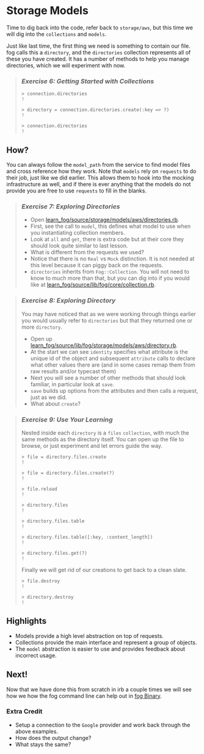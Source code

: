 # Storage Models

Time to dig back into the code, refer back to `storage/aws`, but this time we will dig into the `collections` and `models`.

Just like last time, the first thing we need is something to contain our file. fog calls this a `directory`, and the `directories` collection represents all of these you have created. It has a number of methods to help you manage directories, which we will experiment with now.

> ### *Exercise 6: Getting Started with Collections*
>
>     > connection.directories
>     !
>
>     > directory = connection.directories.create(:key => ?)
>     !
>
>     > connection.directories
>     !

## How?

You can always follow the `model_path` from the service to find model files and cross reference how they work.
Note that `models` rely on `requests` to do their job, just like we did earlier.
This allows them to hook into the mocking infrastructure as well, and if there is ever anything that the models do not provide you are free to use `requests` to fill in the blanks.

> ### *Exercise 7: Exploring Directories*
>
> * Open [learn_fog/source/storage/models/aws/directories.rb](source/storage/models/aws/directories.rb).
> * First, see the call to `model`, this defines what model to use when you instantiating collection members.
> * Look at `all` and `get`, there is extra code but at their core they should look quite similar to last lesson.
> * What is different from the requests we used?
> * Notice that there is no `Real` vs `Mock` distinction. It is not needed at this level because it can piggy back on the requests.
> * `directories` inherits from `Fog::Collection`. You will not need to know to much more than that, but you can dig into if you would like at [learn_fog/source/lib/fog/core/collection.rb](source/lib/fog/core/collection.rb).

> ### *Exercise 8: Exploring Directory*
>
> You may have noticed that as we were working through things earlier you would usually refer to `directories` but that they returned one or more `directory`.
>
> * Open up [learn_fog/source/lib/fog/storage/models/aws/directory.rb](source/lib/fog/storage/models/aws/directory.rb).
> * At the start we can see `identity` specifies what attribute is the unique id of the object and subsequent `attribute` calls to declare what other values there are (and in some cases remap them from raw results and/or typecast them)
> * Next you will see a number of other methods that should look familiar, in particular look at `save`.
> * `save` builds up options from the attributes and then calls a request, just as we did.
> * What about `create`?

> ### *Exercise 9: Use Your Learning*
>
> Nested inside each `directory` is a `files` `collection`, with much the same methods as the directory itself. You can open up the file to browse, or just experiment and let errors guide the way.
>
>     > file = directory.files.create
>     !
>
>     > file = directory.files.create(?)
>     !
>
>     > file.reload
>     !
>
>     > directory.files
>     !
>
>     > directory.files.table
>     !
>
>     > directory.files.table([:key, :content_length])
>     !
>
>     > directory.files.get(?)
>     !
>
> Finally we will get rid of our creations to get back to a clean slate.
>
>     > file.destroy
>     !
>
>     > directory.destroy
>     !

## Highlights

* Models provide a high level abstraction on top of requests.
* Collections provide the main interface and represent a group of objects.
* The `model` abstraction is easier to use and provides feedback about incorrect usage.

## Next!

Now that we have done this from scratch in irb a couple times we will see how we how the fog command line can help out in [fog Binary](4_fog_binary.html).

### Extra Credit

* Setup a connection to the `Google` provider and work back through the above examples.
* How does the output change?
* What stays the same?
